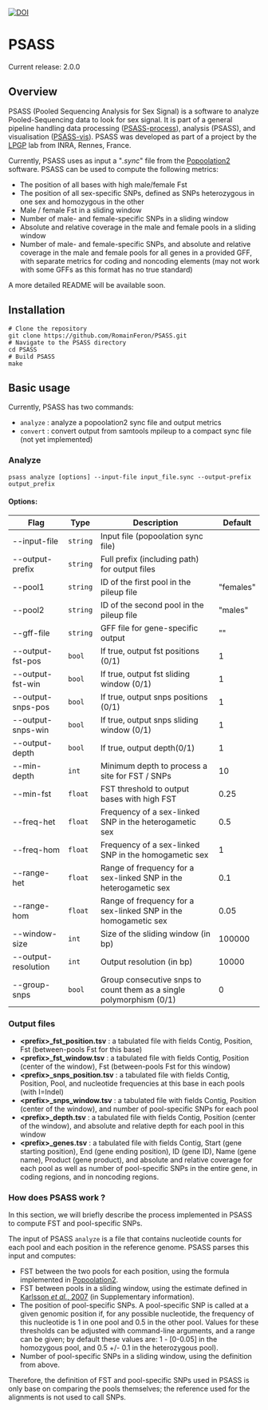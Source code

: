 [![DOI](https://zenodo.org/badge/DOI/10.5281/zenodo.2615936.svg)](https://doi.org/10.5281/zenodo.2615936)

# PSASS

Current release: 2.0.0

## Overview

PSASS (Pooled Sequencing Analysis for Sex Signal) is a software to analyze Pooled-Sequencing data to look for sex signal. It is part of a general pipeline handling data processing ([PSASS-process](https://github.com/RomainFeron/PSASS-process)), analysis (PSASS), and visualisation ([PSASS-vis](https://github.com/RomainFeron/PSASS-vis)). PSASS was developed as part of a project by the [LPGP](https://www6.rennes.inra.fr/lpgp/) lab from INRA, Rennes, France.

Currently, PSASS uses as input a "*.sync*" file from the [Popoolation2](https://sourceforge.net/projects/popoolation2/) software. PSASS can be used to compute the following metrics:

- The position of all bases with high male/female Fst
- The position of all sex-specific SNPs, defined as SNPs heterozygous in one sex and homozygous in the other
- Male / female Fst in a sliding window
- Number of male- and female-specific SNPs in a sliding window
- Absolute and relative coverage in the male and female pools in a sliding window
- Number of male- and female-specific SNPs, and absolute and relative coverage in the male and female pools for all genes in a provided GFF, with separate metrics for coding and noncoding elements (may not work with some GFFs as this format has no true standard)

A more detailed README will be available soon.

## Installation

```
# Clone the repository
git clone https://github.com/RomainFeron/PSASS.git
# Navigate to the PSASS directory
cd PSASS
# Build PSASS
make
```

## Basic usage

Currently, PSASS has two commands:

- `analyze` : analyze a popoolation2 sync file and output metrics
- `convert` : convert output from samtools mpileup to a compact sync file (not yet implemented)

### Analyze

```
psass analyze [options] --input-file input_file.sync --output-prefix output_prefix
```

#### Options:

Flag | Type | Description | Default |
-----|------|-------------|---------|
--input-file         |  `string`  |  Input file (popoolation sync file)                                   |           |
--output-prefix      |  `string`  |  Full prefix (including path) for output files                        |           |
--pool1              |  `string`  |  ID of the first pool in the pileup file                              | "females" |
--pool2              |  `string`  |  ID of the second pool in the pileup file                             | "males"   |
--gff-file           |  `string`  |  GFF file for gene-specific output                                    | ""        |
--output-fst-pos     |  `bool`    |  If true, output fst positions (0/1)                                  | 1         |
--output-fst-win     |  `bool`    |  If true, output fst sliding window (0/1)                             | 1         |
--output-snps-pos    |  `bool`    |  If true, output snps positions (0/1)                                 | 1         |
--output-snps-win    |  `bool`    |  If true, output snps sliding window (0/1)                            | 1         |
--output-depth       |  `bool`    |  If true, output depth(0/1)                                           | 1         |
--min-depth          |  `int`     |  Minimum depth to process a site for FST / SNPs                       | 10        |
--min-fst            |  `float`   |  FST threshold to output bases with high FST                          | 0.25      |
--freq-het           |  `float`   |  Frequency of a sex-linked SNP in the heterogametic sex               | 0.5       |
--freq-hom           |  `float`   |  Frequency of a sex-linked SNP in the homogametic sex                 | 1         |
--range-het          |  `float`   |  Range of frequency for a sex-linked SNP in the heterogametic sex     | 0.1       |
--range-hom          |  `float`   |  Range of frequency for a sex-linked SNP in the homogametic sex       | 0.05      |
--window-size        |  `int`     |  Size of the sliding window (in bp)                                   | 100000    |
--output-resolution  |  `int`     |  Output resolution (in bp)                                            | 10000     |
--group-snps         |  `bool`    |  Group consecutive snps to count them as a single polymorphism (0/1)  | 0         |


### Output files

- **<prefix\>_fst_position.tsv** : a tabulated file with fields Contig, Position, Fst (between-pools Fst for this base)
- **<prefix\>_fst_window.tsv** : a tabulated file with fields Contig, Position (center of the window), Fst (between-pools Fst for this window)
- **<prefix\>_snps_position.tsv** : a tabulated file with fields Contig, Position, Pool, and nucleotide frequencies at this base in each pools (with I=Indel)
- **<prefix\>_snps_window.tsv** : a tabulated file with fields Contig, Position (center of the window), and number of pool-specific SNPs for each pool
- **<prefix\>_depth.tsv** : a tabulated file with fields Contig, Position (center of the window), and absolute and relative depth for each pool in this window
- **<prefix\>_genes.tsv** : a tabulated file with fields Contig, Start (gene starting position), End (gene ending position), ID (gene ID), Name (gene name), Product (gene product), and absolute and relative coverage for each pool as well as number of pool-specific SNPs in the entire gene, in coding regions, and in noncoding regions.


### How does PSASS work ?

In this section, we will briefly describe the process implemented in PSASS to compute FST and pool-specific SNPs.

The input of PSASS `analyze` is a file that contains nucleotide counts for each pool and each position in the reference genome. PSASS parses this input and computes:

* FST between the two pools for each position, using the formula implemented in [Popoolation2](https://academic.oup.com/bioinformatics/article/27/24/3435/306737).
* FST between pools in a sliding window, using the estimate defined in [Karlsson *et al.*, 2007](https://www.nature.com/articles/ng.2007.10) (in Supplementary information).
* The position of pool-specific SNPs. A pool-specific SNP is called at a given genomic position if, for any possible nucleotide, the frequency of this nucleotide is 1 in one pool and 0.5 in the other pool. Values for these thresholds can be adjusted with command-line arguments, and a range can be given; by default these values are: 1 - [0-0.05] in the homozygous pool, and 0.5 +/- 0.1 in the heterozygous pool).
* Number of pool-specific SNPs in a sliding window, using the definition from above.

Therefore, the definition of FST and pool-specific SNPs used in PSASS is only base on comparing the pools themselves; the reference used for the alignments is not used to call SNPs.
